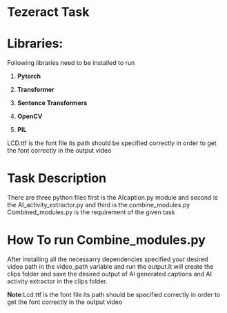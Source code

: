 # Tezeract Task

# Libraries:
Following libraries need to be installed to run 

1) **Pytorch**  

2) **Transformer** 

3) **Sentence Transformers**

4) **OpenCV**

5) **PIL** 

LCD.ttf is the font file its path should be specified correctly in order to get the font correctly in the output video

# Task Description 
There are three python files first is the AIcaption.py module and second is the AI_activity_extractor.py and third is the combine_modules.py
Combined_modules.py is the requirement of the given task

# How To run Combine_modules.py
After installing all the necessarry dependencies specified your desired video path in the video_path variable and run the output.It will create the clips folder and save the desired output of AI generated captions and AI activity extractor in the clips folder.

**Note**:Lcd.ttf is the font file its path should be specified correctly in order to get the font correctly in the output video


